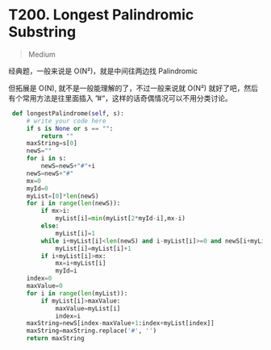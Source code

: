 # T200. Longest Palindromic Substring

> Medium 

经典题，一般来说是 O(N²)，就是中间往两边找 Palindromic

但拓展是 O(N), 就不是一般能理解的了，不过一般来说就 O(N²) 就好了吧，然后有个常用方法是往里面插入 ”#“，这样的话奇偶情况可以不用分类讨论。

```Python
 def longestPalindrome(self, s):
     # write your code here
     if s is None or s == "":
         return ""
     maxString=s[0]
     newS=""
     for i in s:
         newS=newS+"#"+i
     newS=newS+"#"
     mx=0
     myId=0
     myList=[0]*len(newS)
     for i in range(len(newS)):
         if mx>i:
             myList[i]=min(myList[2*myId-i],mx-i)
         else:
             myList[i]=1
         while i+myList[i]<len(newS) and i-myList[i]>=0 and newS[i+myList[i]]==newS[i-myList[i]]:
             myList[i]=myList[i]+1
         if i+myList[i]>mx:
             mx=i+myList[i]
             myId=i
     index=0
     maxValue=0
     for i in range(len(myList)):
         if myList[i]>maxValue:
             maxValue=myList[i]
             index=i
     maxString=newS[index-maxValue+1:index+myList[index]]    
     maxString=maxString.replace('#', '')
     return maxString
```

